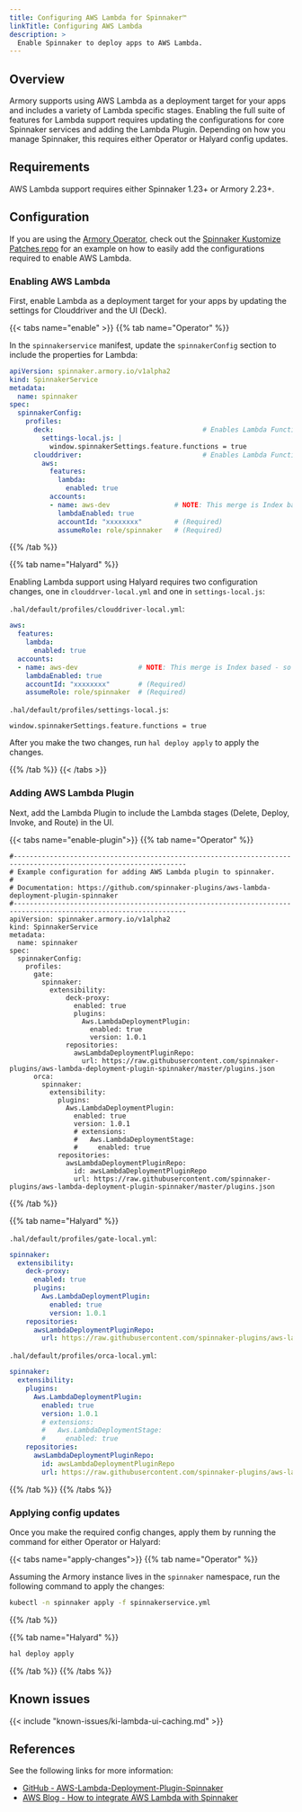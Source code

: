 ```yaml
---
title: Configuring AWS Lambda for Spinnaker™
linkTitle: Configuring AWS Lambda
description: >
  Enable Spinnaker to deploy apps to AWS Lambda.
---
```


## Overview

Armory supports using AWS Lambda as a deployment target for your apps and includes a variety of Lambda specific stages. Enabling the full suite of features for Lambda support requires updating the configurations for core Spinnaker services and adding the Lambda Plugin. Depending on how you manage Spinnaker, this requires either Operator or Halyard config updates.

## Requirements

AWS Lambda support requires either Spinnaker 1.23+ or Armory 2.23+.

## Configuration

If you are using the [Armory Operator](https://docs.armory.io/docs/installation/operator/), check out the [Spinnaker Kustomize Patches repo](https://github.com/armory/spinnaker-kustomize-patches/pull/70) for an example on how to easily add the configurations required to enable AWS Lambda.

### Enabling AWS Lambda

First, enable Lambda as a deployment target for your apps by updating the settings for Clouddriver and the UI (Deck).

{{< tabs name="enable" >}}
{{% tab name="Operator" %}}


In the `spinnakerservice` manifest, update the `spinnakerConfig` section to include the properties for Lambda:

```yaml
apiVersion: spinnaker.armory.io/v1alpha2
kind: SpinnakerService
metadata:
  name: spinnaker
spec:
  spinnakerConfig:
    profiles:  
      deck:                                     # Enables Lambda Functions UI
        settings-local.js: |
          window.spinnakerSettings.feature.functions = true
      clouddriver:                              # Enables Lambda Functions in "Infrastructure"
        aws:
          features:
            lambda:
              enabled: true
          accounts:
          - name: aws-dev                # NOTE: This merge is Index based - so if you do not want to overwrite spinnakerConfig.config.providers.aws.accounts you must create another account in the list
            lambdaEnabled: true
            accountId: "xxxxxxxx"        # (Required)
            assumeRole: role/spinnaker   # (Required)
```

{{% /tab %}}

{{% tab name="Halyard" %}}

Enabling Lambda support using Halyard requires two configuration changes, one in `clouddrver-local.yml` and one in `settings-local.js`:

`.hal/default/profiles/clouddriver-local.yml`:

```yaml
aws:
  features:
    lambda:
      enabled: true
  accounts:
  - name: aws-dev               # NOTE: This merge is Index based - so if you do not want to overwrite .hal/config you must create another account in the list
    lambdaEnabled: true
    accountId: "xxxxxxxx"       # (Required)
    assumeRole: role/spinnaker  # (Required)
```

`.hal/default/profiles/settings-local.js`:

```
window.spinnakerSettings.feature.functions = true
```

After you make the two changes, run `hal deploy apply` to apply the changes.

{{% /tab %}}
{{< /tabs >}}


### Adding AWS Lambda Plugin

Next, add the Lambda Plugin to include the Lambda stages (Delete, Deploy, Invoke, and Route) in the UI.

{{< tabs name="enable-plugin">}}
{{% tab name="Operator" %}}

```
#-----------------------------------------------------------------------------------------------------------------
# Example configuration for adding AWS Lambda plugin to spinnaker.
#
# Documentation: https://github.com/spinnaker-plugins/aws-lambda-deployment-plugin-spinnaker
#-----------------------------------------------------------------------------------------------------------------
apiVersion: spinnaker.armory.io/v1alpha2
kind: SpinnakerService
metadata:
  name: spinnaker
spec:
  spinnakerConfig:
    profiles:
      gate:
        spinnaker:
          extensibility:
              deck-proxy:
                enabled: true
                plugins:
                  Aws.LambdaDeploymentPlugin:
                    enabled: true
                    version: 1.0.1
              repositories:
                awsLambdaDeploymentPluginRepo:
                  url: https://raw.githubusercontent.com/spinnaker-plugins/aws-lambda-deployment-plugin-spinnaker/master/plugins.json  
      orca:
        spinnaker:
          extensibility:
            plugins:
              Aws.LambdaDeploymentPlugin:
                enabled: true
                version: 1.0.1
                # extensions:
                #   Aws.LambdaDeploymentStage:
                #     enabled: true
            repositories:
              awsLambdaDeploymentPluginRepo:
                id: awsLambdaDeploymentPluginRepo
                url: https://raw.githubusercontent.com/spinnaker-plugins/aws-lambda-deployment-plugin-spinnaker/master/plugins.json
```

{{% /tab %}}

{{% tab name="Halyard" %}}

`.hal/default/profiles/gate-local.yml`:

```yaml
spinnaker:
  extensibility:
    deck-proxy:
      enabled: true
      plugins:
        Aws.LambdaDeploymentPlugin:
          enabled: true
          version: 1.0.1
    repositories:
      awsLambdaDeploymentPluginRepo:
        url: https://raw.githubusercontent.com/spinnaker-plugins/aws-lambda-deployment-plugin-spinnaker/master/plugins.json
```

`.hal/default/profiles/orca-local.yml`:

```yaml
spinnaker:
  extensibility:
    plugins:
      Aws.LambdaDeploymentPlugin:
        enabled: true
        version: 1.0.1
        # extensions:
        #   Aws.LambdaDeploymentStage:
        #     enabled: true
    repositories:
      awsLambdaDeploymentPluginRepo:
        id: awsLambdaDeploymentPluginRepo
        url: https://raw.githubusercontent.com/spinnaker-plugins/aws-lambda-deployment-plugin-spinnaker/master/plugins.json
```

{{% /tab %}}
{{% /tabs %}}

### Applying config updates

Once you make the required config changes, apply them by running the command for either Operator or Halyard:

{{< tabs name="apply-changes">}}
{{% tab name="Operator" %}}

Assuming the Armory instance lives in the `spinnaker` namespace, run the following command to apply the changes:

```bash
kubectl -n spinnaker apply -f spinnakerservice.yml
```
{{% /tab %}}

{{% tab name="Halyard" %}}

```bash
hal deploy apply
```

{{% /tab %}}
{{% /tabs %}}

## Known issues

{{< include "known-issues/ki-lambda-ui-caching.md" >}}



## References

See the following links for more information:

* [GitHub - AWS-Lambda-Deployment-Plugin-Spinnaker](https://github.com/spinnaker-plugins/aws-lambda-deployment-plugin-spinnaker)
* [AWS Blog - How to integrate AWS Lambda with Spinnaker](https://aws.amazon.com/blogs/opensource/how-to-integrate-aws-lambda-with-spinnaker/)